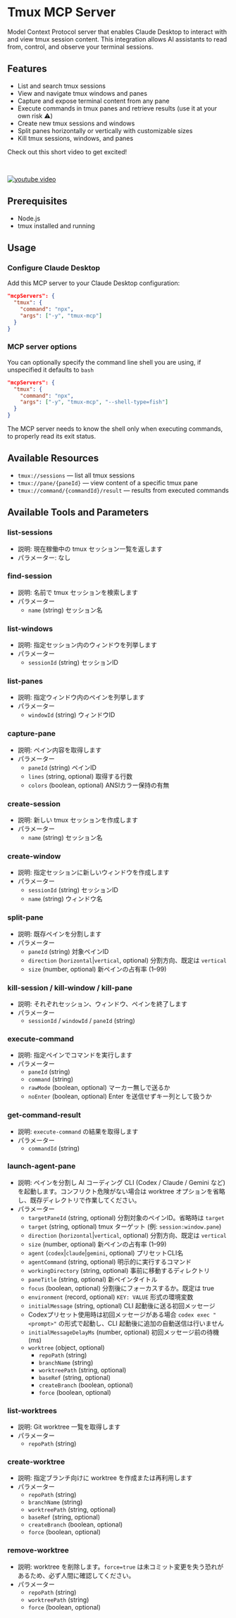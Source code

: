 # Tmux MCP Server

Model Context Protocol server that enables Claude Desktop to interact with and view tmux session content. This integration allows AI assistants to read from, control, and observe your terminal sessions.

## Features

- List and search tmux sessions
- View and navigate tmux windows and panes
- Capture and expose terminal content from any pane
- Execute commands in tmux panes and retrieve results (use it at your own risk ⚠️)
- Create new tmux sessions and windows
- Split panes horizontally or vertically with customizable sizes
- Kill tmux sessions, windows, and panes

Check out this short video to get excited!

</br>

[![youtube video](http://i.ytimg.com/vi/3W0pqRF1RS0/hqdefault.jpg)](https://www.youtube.com/watch?v=3W0pqRF1RS0)

## Prerequisites

- Node.js
- tmux installed and running

## Usage

### Configure Claude Desktop

Add this MCP server to your Claude Desktop configuration:

```json
"mcpServers": {
  "tmux": {
    "command": "npx",
    "args": ["-y", "tmux-mcp"]
  }
}
```

### MCP server options

You can optionally specify the command line shell you are using, if unspecified it defaults to `bash`

```json
"mcpServers": {
  "tmux": {
    "command": "npx",
    "args": ["-y", "tmux-mcp", "--shell-type=fish"]
  }
}
```

The MCP server needs to know the shell only when executing commands, to properly read its exit status.

## Available Resources

- `tmux://sessions` — list all tmux sessions
- `tmux://pane/{paneId}` — view content of a specific tmux pane
- `tmux://command/{commandId}/result` — results from executed commands

## Available Tools and Parameters

### list-sessions
- 説明: 現在稼働中の tmux セッション一覧を返します
- パラメーター: なし

### find-session
- 説明: 名前で tmux セッションを検索します
- パラメーター
  - `name` (string) セッション名

### list-windows
- 説明: 指定セッション内のウィンドウを列挙します
- パラメーター
  - `sessionId` (string) セッションID

### list-panes
- 説明: 指定ウィンドウ内のペインを列挙します
- パラメーター
  - `windowId` (string) ウィンドウID

### capture-pane
- 説明: ペイン内容を取得します
- パラメーター
  - `paneId` (string) ペインID
  - `lines` (string, optional) 取得する行数
  - `colors` (boolean, optional) ANSIカラー保持の有無

### create-session
- 説明: 新しい tmux セッションを作成します
- パラメーター
  - `name` (string) セッション名

### create-window
- 説明: 指定セッションに新しいウィンドウを作成します
- パラメーター
  - `sessionId` (string) セッションID
  - `name` (string) ウィンドウ名

### split-pane
- 説明: 既存ペインを分割します
- パラメーター
  - `paneId` (string) 対象ペインID
  - `direction` (`horizontal`|`vertical`, optional) 分割方向、既定は `vertical`
  - `size` (number, optional) 新ペインの占有率 (1–99)

### kill-session / kill-window / kill-pane
- 説明: それぞれセッション、ウィンドウ、ペインを終了します
- パラメーター
  - `sessionId` / `windowId` / `paneId` (string)

### execute-command
- 説明: 指定ペインでコマンドを実行します
- パラメーター
  - `paneId` (string)
  - `command` (string)
  - `rawMode` (boolean, optional) マーカー無しで送るか
  - `noEnter` (boolean, optional) Enter を送信せずキー列として扱うか

### get-command-result
- 説明: `execute-command` の結果を取得します
- パラメーター
  - `commandId` (string)

### launch-agent-pane
- 説明: ペインを分割し AI コーディング CLI (Codex / Claude / Gemini など) を起動します。コンフリクト危険がない場合は worktree オプションを省略し、既存ディレクトリで作業してください。
- パラメーター
  - `targetPaneId` (string, optional) 分割対象のペインID。省略時は `target`
  - `target` (string, optional) tmux ターゲット (例: `session:window.pane`)
  - `direction` (`horizontal`|`vertical`, optional) 分割方向、既定は `vertical`
  - `size` (number, optional) 新ペインの占有率 (1–99)
  - `agent` (`codex`|`claude`|`gemini`, optional) プリセットCLI名
  - `agentCommand` (string, optional) 明示的に実行するコマンド
  - `workingDirectory` (string, optional) 事前に移動するディレクトリ
  - `paneTitle` (string, optional) 新ペインタイトル
  - `focus` (boolean, optional) 分割後にフォーカスするか。既定は true
  - `environment` (record, optional) `KEY: VALUE` 形式の環境変数
  - `initialMessage` (string, optional) CLI 起動後に送る初回メッセージ
  - Codexプリセット使用時は初回メッセージがある場合 `codex exec "<prompt>"` の形式で起動し、CLI 起動後に追加の自動送信は行いません
  - `initialMessageDelayMs` (number, optional) 初回メッセージ前の待機 (ms)
  - `worktree` (object, optional)
    - `repoPath` (string)
    - `branchName` (string)
    - `worktreePath` (string, optional)
    - `baseRef` (string, optional)
    - `createBranch` (boolean, optional)
    - `force` (boolean, optional)

### list-worktrees
- 説明: Git worktree 一覧を取得します
- パラメーター
  - `repoPath` (string)

### create-worktree
- 説明: 指定ブランチ向けに worktree を作成または再利用します
- パラメーター
  - `repoPath` (string)
  - `branchName` (string)
  - `worktreePath` (string, optional)
  - `baseRef` (string, optional)
  - `createBranch` (boolean, optional)
  - `force` (boolean, optional)

### remove-worktree
- 説明: worktree を削除します。`force=true` は未コミット変更を失う恐れがあるため、必ず人間に確認してください。
- パラメーター
  - `repoPath` (string)
  - `worktreePath` (string)
  - `force` (boolean, optional)
